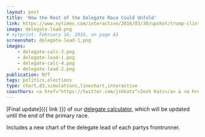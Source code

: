 ```yaml
---
layout: post
title: 'How the Rest of the Delegate Race Could Unfold'
link: https://www.nytimes.com/interactive/2016/03/30/upshot/trump-clinton-delegate-calculator.html
image: delegate-lead.png
# nytprint: February 16, 2016, on page A3
screenshot: delegate-lead-1.png
images:
    - delegate-calc-3.png
    - delegate-lead-1.png
    - delegate-calc-4.png
    - delegate-lead-2.png
publication: NYT
tags: politics,elections
type: chart,d3,simulations,linechart,interactive
coauthors: <a href="https://twitter.com/jshkatz">Josh Katz</a> & <a href="https://kkrebeccalai.com/">K.K. Lai</a>
---
```


[Final update]({{ link }}) of our [delegate calculator](/2016/02/26/delegate-calculator), which will be updated until the end of the primary race.

Includes a new chart of the delegate lead of each partys frontrunner.
